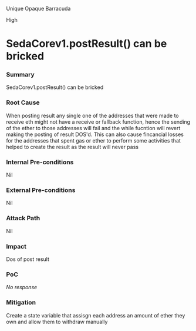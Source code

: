 Unique Opaque Barracuda

High

# SedaCorev1.postResult() can be bricked

### Summary

SedaCorev1.postResult() can be bricked 

### Root Cause

When posting result any single one  of the addresses that were made to receive eth might not have a receive or fallback function, hence the sending of the ether to those addresses will fail and the while fucntion will revert making the posting of result DOS'd. This can also cause fincancial losses for the addresses that spent gas or ether to perform some activities that helped to create the result as the result will never pass

### Internal Pre-conditions

Nil

### External Pre-conditions

Nil

### Attack Path

Nil

### Impact

Dos of post result

### PoC

_No response_

### Mitigation

Create a state variable that assisgn each address an amount of ether they own and allow them to withdraw manually 